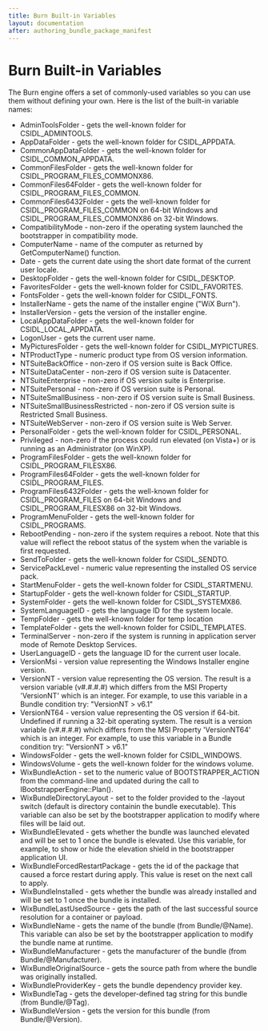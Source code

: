 ```yaml
---
title: Burn Built-in Variables
layout: documentation
after: authoring_bundle_package_manifest
---
```

# Burn Built-in Variables

The Burn engine offers a set of commonly-used variables so you can use them without defining your own. Here is the list of the built-in variable names:

* AdminToolsFolder - gets the well-known folder for CSIDL\_ADMINTOOLS.
* AppDataFolder - gets the well-known folder for CSIDL\_APPDATA.
* CommonAppDataFolder - gets the well-known folder for CSIDL\_COMMON\_APPDATA.
* CommonFilesFolder - gets the well-known folder for CSIDL\_PROGRAM\_FILES\_COMMONX86.
* CommonFiles64Folder - gets the well-known folder for CSIDL\_PROGRAM\_FILES\_COMMON.
* CommonFiles6432Folder - gets the well-known folder for CSIDL\_PROGRAM\_FILES\_COMMON on 64-bit Windows and CSIDL\_PROGRAM\_FILES\_COMMONX86 on 32-bit Windows.
* CompatibilityMode - non-zero if the operating system launched the bootstrapper in compatibility mode.
* ComputerName - name of the computer as returned by GetComputerName() function.
* Date - gets the current date using the short date format of the current user locale.
* DesktopFolder - gets the well-known folder for CSIDL\_DESKTOP.
* FavoritesFolder - gets the well-known folder for CSIDL\_FAVORITES.
* FontsFolder - gets the well-known folder for CSIDL\_FONTS.
* InstallerName - gets the name of the installer engine (&quot;WiX Burn&quot;).
* InstallerVersion - gets the version of the installer engine.
* LocalAppDataFolder - gets the well-known folder for CSIDL\_LOCAL\_APPDATA.
* LogonUser - gets the current user name.
* MyPicturesFolder - gets the well-known folder for CSIDL\_MYPICTURES.
* NTProductType - numeric product type from OS version information.
* NTSuiteBackOffice - non-zero if OS version suite is Back Office.
* NTSuiteDataCenter - non-zero if OS version suite is Datacenter.
* NTSuiteEnterprise - non-zero if OS version suite is Enterprise.
* NTSuitePersonal - non-zero if OS version suite is Personal.
* NTSuiteSmallBusiness - non-zero if OS version suite is Small Business.
* NTSuiteSmallBusinessRestricted - non-zero if OS version suite is Restricted Small Business.
* NTSuiteWebServer - non-zero if OS version suite is Web Server.
* PersonalFolder - gets the well-known folder for CSIDL\_PERSONAL.
* Privileged - non-zero if the process could run elevated (on Vista+) or is running as an Administrator (on WinXP).
* ProgramFilesFolder - gets the well-known folder for CSIDL\_PROGRAM\_FILESX86.
* ProgramFiles64Folder - gets the well-known folder for CSIDL\_PROGRAM\_FILES.
* ProgramFiles6432Folder - gets the well-known folder for CSIDL\_PROGRAM\_FILES on 64-bit Windows and CSIDL\_PROGRAM\_FILESX86 on 32-bit Windows.
* ProgramMenuFolder - gets the well-known folder for CSIDL\_PROGRAMS.
* RebootPending - non-zero if the system requires a reboot. Note that this value will reflect the reboot status of the system when the variable is first requested.
* SendToFolder - gets the well-known folder for CSIDL\_SENDTO.
* ServicePackLevel - numeric value representing the installed OS service pack.
* StartMenuFolder - gets the well-known folder for CSIDL\_STARTMENU.
* StartupFolder - gets the well-known folder for CSIDL\_STARTUP.
* SystemFolder - gets the well-known folder for CSIDL\_SYSTEMX86.
* SystemLanguageID - gets the language ID for the system locale.
* TempFolder - gets the well-known folder for temp location
* TemplateFolder - gets the well-known folder for CSIDL\_TEMPLATES.
* TerminalServer - non-zero if the system is running in application server mode of Remote Desktop Services.
* UserLanguageID - gets the language ID for the current user locale.
* VersionMsi - version value representing the Windows Installer engine version.
* VersionNT - version value representing the OS version. The result is a version variable (v#.#.#.#) which differs from the MSI Property &apos;VersionNT&apos; which is an integer. For example, to use this variable in a Bundle condition try: &quot;VersionNT &gt; v6.1&quot;
* VersionNT64 - version value representing the OS version if 64-bit. Undefined if running a 32-bit operating system. The result is a version variable (v#.#.#.#) which differs from the MSI Property &apos;VersionNT64&apos; which is an integer. For example, to use this variable in a Bundle condition try: &quot;VersionNT &gt; v6.1&quot;
* WindowsFolder - gets the well-known folder for CSIDL\_WINDOWS.
* WindowsVolume - gets the well-known folder for the windows volume.
* WixBundleAction - set to the numeric value of BOOTSTRAPPER\_ACTION from the command-line and updated during the call to IBootstrapperEngine::Plan().
* WixBundleDirectoryLayout - set to the folder provided to the -layout switch (default is directory containin the bundle executable). This variable can also be set by the bootstrapper application to modify where files will be laid out.
* WixBundleElevated - gets whether the bundle was launched elevated and will be set to 1 once the bundle is elevated. Use this variable, for example, to show or hide the elevation shield in the bootstrapper application UI.
* WixBundleForcedRestartPackage - gets the id of the package that caused a force restart during apply. This value is reset on the next call to apply.
* WixBundleInstalled - gets whether the bundle was already installed and will be set to 1 once the bundle is installed.
* WixBundleLastUsedSource - gets the path of the last successful source resolution for a container or payload.
* WixBundleName - gets the name of the bundle (from Bundle/@Name). This variable can also be set by the bootstrapper application to modify the bundle name at runtime.
* WixBundleManufacturer - gets the manufacturer of the bundle (from Bundle/@Manufacturer).
* WixBundleOriginalSource - gets the source path from where the bundle was originally installed.
* WixBundleProviderKey - gets the bundle dependency provider key.
* WixBundleTag - gets the developer-defined tag string for this bundle (from Bundle/@Tag).
* WixBundleVersion - gets the version for this bundle (from Bundle/@Version).
